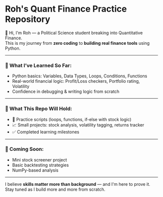 # Roh's Quant Finance Practice Repository

👋 Hi, I'm Roh — a Political Science student breaking into Quantitative Finance.  
This is my journey from **zero coding** to **building real finance tools** using Python.

---

### 📘 What I’ve Learned So Far:

- Python basics: Variables, Data Types, Loops, Conditions, Functions
- Real-world financial logic: Profit/Loss checkers, Portfolio rating, Volatility
- Confidence in debugging & writing logic from scratch

---

### 🔨 What This Repo Will Hold:

- 🧠 Practice scripts (loops, functions, if-else with stock logic)
- 📈 Small projects: stock analysis, volatility tagging, returns tracker
- ✅ Completed learning milestones

---

### 🚀 Coming Soon:

- Mini stock screener project
- Basic backtesting strategies
- NumPy-based analysis

---

I believe **skills matter more than background** — and I'm here to prove it.  
Stay tuned as I build more and more from scratch.
